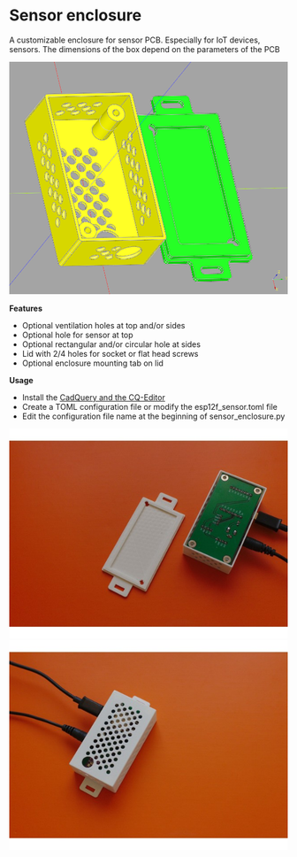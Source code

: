 # Sensor enclosure

A customizable enclosure for sensor PCB. Especially for IoT devices, sensors. The dimensions of the box depend on the parameters of the PCB

![](enclosure.png)

**Features**

- Optional ventilation holes at top and/or sides
- Optional hole for sensor at top
- Optional rectangular and/or circular hole at sides
- Lid with 2/4 holes for socket or flat head screws
- Optional enclosure mounting tab on lid


**Usage**

- Install the [CadQuery and the CQ-Editor](https://cadquery.readthedocs.io/en/latest/installation.html)
- Create a TOML configuration file or modify the esp12f_sensor.toml file
- Edit the configuration file name at the beginning of sensor_enclosure.py


![](Box-001.jpg)
![](Box-002.jpg)
